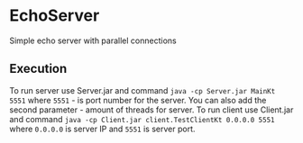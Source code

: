 # EchoServer
Simple echo server with parallel connections

## Execution
To run server use Server.jar and command `java -cp Server.jar MainKt 5551` where `5551` - is port number for the server. You can also add the second parameter - amount of threads for server.
To run client use Client.jar and command `java -cp Client.jar client.TestClientKt 0.0.0.0 5551` where `0.0.0.0` is server IP and `5551` is server port.